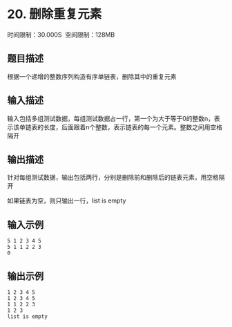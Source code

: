 # 20\. 删除重复元素

时间限制：30.000S  空间限制：128MB

## 题目描述

根据一个递增的整数序列构造有序单链表，删除其中的重复元素

## 输入描述

输入包括多组测试数据，每组测试数据占一行，第一个为大于等于0的整数n，表示该单链表的长度，后面跟着n个整数，表示链表的每一个元素。整数之间用空格隔开

## 输出描述

针对每组测试数据，输出包括两行，分别是删除前和删除后的链表元素，用空格隔开

如果链表为空，则只输出一行，list is empty

## 输入示例

```
5 1 2 3 4 5
5 1 1 2 2 3
0
```

## 输出示例

```
1 2 3 4 5 
1 2 3 4 5 
1 1 2 2 3 
1 2 3 
list is empty
```
